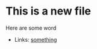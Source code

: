 # This is a new file
Here are some word

- Links: <a href="https://link-to-something">something</a>
